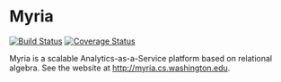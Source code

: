 Myria
=====
[![Build Status](https://travis-ci.org/uwescience/myria.svg)](https://travis-ci.org/uwescience/myria) [![Coverage Status](https://coveralls.io/repos/uwescience/myria/badge.png)](https://coveralls.io/r/uwescience/myria)

Myria is a scalable Analytics-as-a-Service platform based on relational algebra. See the website at <http://myria.cs.washington.edu>.
